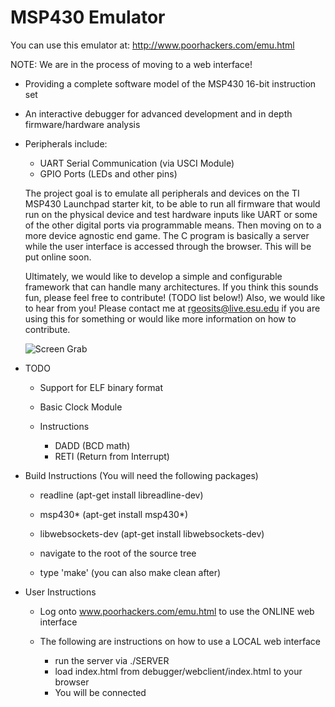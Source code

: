 MSP430 Emulator
===============

You can use this emulator at: http://www.poorhackers.com/emu.html

NOTE: We are in the process of moving to a web interface!

- Providing a complete software model of the MSP430 16-bit instruction set
- An interactive debugger for advanced development and in depth firmware/hardware analysis
- Peripherals include:
  - UART Serial Communication (via USCI Module) 
  - GPIO Ports (LEDs and other pins)

  The project goal is to emulate all peripherals and devices on the TI MSP430 Launchpad starter kit, 
  to be able to run all firmware that would run on the physical device and test hardware inputs like UART or some of the other digital ports via programmable means. 
  Then moving on to a more device agnostic end game. The C program is basically a server while the user interface is accessed through the browser. This will be put online soon.
  
  Ultimately, we would like to develop a simple and configurable framework that can handle many architectures.
  If you think this sounds fun, please feel free to contribute! (TODO list below!) Also, we would like to hear from you! 
  Please contact me at rgeosits@live.esu.edu if you are using this for something or would like more information on how to contribute.
  
  ![Screen Grab](http://s14.postimg.org/oc29wu3e9/Screenshot_from_2015_08_22_20_08_24.png "Screen Grab")

- TODO
  - Support for ELF binary format
  - Basic Clock Module
  
  - Instructions
    - DADD (BCD math)    
    - RETI (Return from Interrupt)

- Build Instructions (You will need the following packages)
  - readline (apt-get install libreadline-dev)
  - msp430*  (apt-get install msp430*)
  - libwebsockets-dev (apt-get install libwebsockets-dev)

  - navigate to the root of the source tree
  - type 'make' (you can also make clean after)

- User Instructions
  - Log onto www.poorhackers.com/emu.html to use the ONLINE web interface

  - The following are instructions on how to use a LOCAL web interface
    - run the server via ./SERVER
    - load index.html from debugger/webclient/index.html to your browser
    - You will be connected